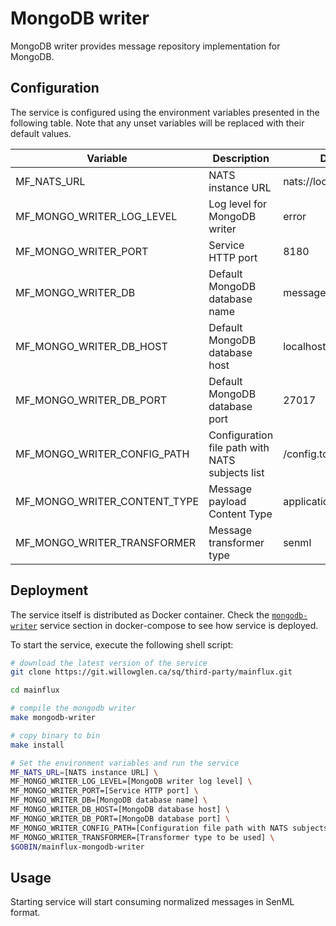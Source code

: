# MongoDB writer

MongoDB writer provides message repository implementation for MongoDB.

## Configuration

The service is configured using the environment variables presented in the
following table. Note that any unset variables will be replaced with their
default values.

| Variable                     | Description                                     | Default                |
| ---------------------------- | ----------------------------------------------- | ---------------------- |
| MF_NATS_URL                  | NATS instance URL                               | nats://localhost:4222  |
| MF_MONGO_WRITER_LOG_LEVEL    | Log level for MongoDB writer                    | error                  |
| MF_MONGO_WRITER_PORT         | Service HTTP port                               | 8180                   |
| MF_MONGO_WRITER_DB           | Default MongoDB database name                   | messages               |
| MF_MONGO_WRITER_DB_HOST      | Default MongoDB database host                   | localhost              |
| MF_MONGO_WRITER_DB_PORT      | Default MongoDB database port                   | 27017                  |
| MF_MONGO_WRITER_CONFIG_PATH  | Configuration file path with NATS subjects list | /config.toml           |
| MF_MONGO_WRITER_CONTENT_TYPE | Message payload Content Type                    | application/senml+json |
| MF_MONGO_WRITER_TRANSFORMER  | Message transformer type                        | senml                  |

## Deployment

The service itself is distributed as Docker container. Check the [`mongodb-writer`](https://git.willowglen.ca/sq/third-party/mainflux.git/blob/master/docker/addons/mongodb-writer/docker-compose.yml#L36-L55) service section in 
docker-compose to see how service is deployed.

To start the service, execute the following shell script:

```bash
# download the latest version of the service
git clone https://git.willowglen.ca/sq/third-party/mainflux.git

cd mainflux

# compile the mongodb writer
make mongodb-writer

# copy binary to bin
make install

# Set the environment variables and run the service
MF_NATS_URL=[NATS instance URL] \
MF_MONGO_WRITER_LOG_LEVEL=[MongoDB writer log level] \
MF_MONGO_WRITER_PORT=[Service HTTP port] \
MF_MONGO_WRITER_DB=[MongoDB database name] \
MF_MONGO_WRITER_DB_HOST=[MongoDB database host] \
MF_MONGO_WRITER_DB_PORT=[MongoDB database port] \
MF_MONGO_WRITER_CONFIG_PATH=[Configuration file path with NATS subjects list] \
MF_MONGO_WRITER_TRANSFORMER=[Transformer type to be used] \
$GOBIN/mainflux-mongodb-writer
```

## Usage

Starting service will start consuming normalized messages in SenML format.
